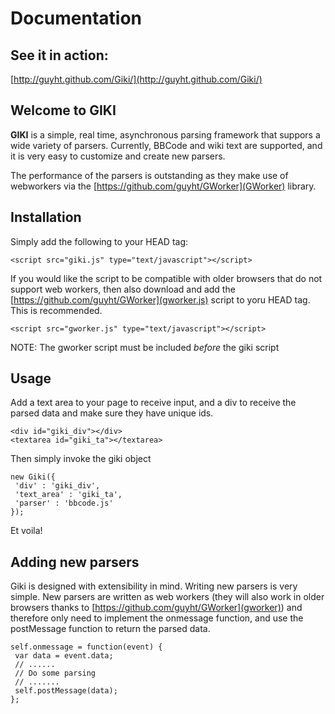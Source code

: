 # Documentation

## See it in action: 
[http://guyht.github.com/Giki/](http://guyht.github.com/Giki/)

## Welcome to GIKI

**GIKI** is a simple, real time, asynchronous parsing framework that suppors a wide variety of parsers.  Currently, BBCode and wiki text are supported, and it is very easy to customize and create new parsers.

The performance of the parsers is outstanding as they make use of webworkers via the [https://github.com/guyht/GWorker](GWorker) library.

## Installation

Simply add the following to your HEAD tag:

    <script src="giki.js" type="text/javascript"></script>

If you would like the script to be compatible with older browsers that do not support web workers, then also download and add the [https://github.com/guyht/GWorker](gworker.js) script to yoru HEAD tag.  This is recommended.

    <script src="gworker.js" type="text/javascript"></script>

NOTE: The gworker script must be included _before_ the giki script

## Usage

Add a text area to your page to receive input, and a div to receive the parsed data and make sure they have unique ids.

    <div id="giki_div"></div>
    <textarea id="giki_ta"></textarea>

Then simply invoke the giki object

    new Giki({
     'div' : 'giki_div',
     'text_area' : 'giki_ta',
     'parser' : 'bbcode.js'
    });

Et voila!

## Adding new parsers

Giki is designed with extensibility in mind.  Writing new parsers is very simple.  New parsers are written as web workers (they will also work in older browsers thanks to [https://github.com/guyht/GWorker](gworker)) and therefore only need to implement the onmessage function, and use the postMessage function to return the parsed data.

    self.onmessage = function(event) {
     var data = event.data;
     // ......
     // Do some parsing
     // .......
     self.postMessage(data);
    };